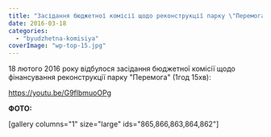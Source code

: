 ```yaml
---
title: "Засідання бюджетної комісії щодо реконструкції парку \"Перемога\". Бровари. 18 лютого 2016 року"
date: 2016-03-18
categories: 
  - "byudzhetna-komisiya"
coverImage: "wp-top-15.jpg"
---
```


18 лютого 2016 року відбулося засідання бюджетної комісії щодо фінансування реконструкції парку "Перемога" (1год 15хв):<!--more-->

https://youtu.be/G9flbmuoOPg

**ФОТО:**

\[gallery columns="1" size="large" ids="865,866,863,864,862"\]

